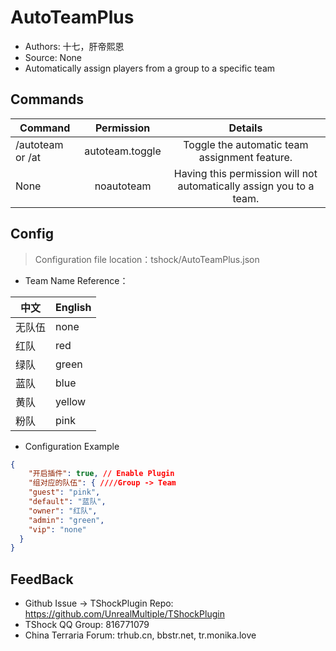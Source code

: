 # AutoTeamPlus

- Authors: 十七，肝帝熙恩
- Source: None
- Automatically assign players from a group to a specific team

## Commands

| Command          |   Permission    |          Details          |
|------------------|:---------------:| :------: |
| /autoteam or /at | autoteam.toggle |   Toggle the automatic team assignment feature.   |
| None               |   noautoteam    |   Having this permission will not automatically assign you to a team.   |

## Config
> Configuration file location：tshock/AutoTeamPlus.json
- Team Name Reference：

| 中文  | English |
|-------|---------|
| 无队伍 | none    |
| 红队   | red     |
| 绿队   | green   |
| 蓝队   | blue    |
| 黄队   | yellow  |
| 粉队   | pink    |

- Configuration Example
```json
{
    "开启插件": true, // Enable Plugin
    "组对应的队伍": { ////Group -> Team
    "guest": "pink",
    "default": "蓝队",
    "owner": "红队",
    "admin": "green",
    "vip": "none"
  }
}
```
## FeedBack
- Github Issue -> TShockPlugin Repo: https://github.com/UnrealMultiple/TShockPlugin
- TShock QQ Group: 816771079
- China Terraria Forum: trhub.cn, bbstr.net, tr.monika.love
